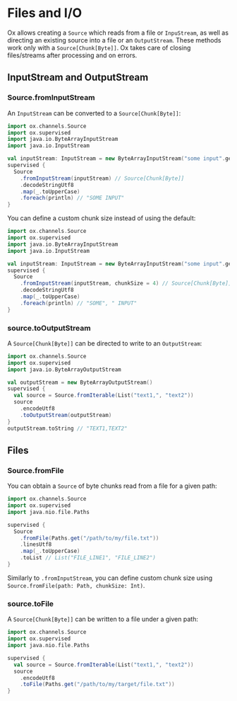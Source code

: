 # Files and I/O

Ox allows creating a `Source` which reads from a file or `InpuStream`, as well as directing an existing source into a file or an `OutputStream`. These methods work only with a `Source[Chunk[Byte]]`. Ox takes care of closing files/streams after processing and on errors.

## InputStream and OutputStream

### Source.fromInputStream 

An `InputStream` can be converted to a `Source[Chunk[Byte]]`:

```scala
import ox.channels.Source
import ox.supervised
import java.io.ByteArrayInputStream
import java.io.InputStream

val inputStream: InputStream = new ByteArrayInputStream("some input".getBytes) 
supervised {
  Source
    .fromInputStream(inputStream) // Source[Chunk[Byte]]
    .decodeStringUtf8
    .map(_.toUpperCase)
    .foreach(println) // "SOME INPUT"
}
```

You can define a custom chunk size instead of using the default:


```scala
import ox.channels.Source
import ox.supervised
import java.io.ByteArrayInputStream
import java.io.InputStream

val inputStream: InputStream = new ByteArrayInputStream("some input".getBytes) 
supervised {
  Source
    .fromInputStream(inputStream, chunkSize = 4) // Source[Chunk[Byte]]
    .decodeStringUtf8
    .map(_.toUpperCase)
    .foreach(println) // "SOME", " INPUT"
}
```

### source.toOutputStream

A `Source[Chunk[Byte]]` can be directed to write to an `OutputStream`:

```scala
import ox.channels.Source
import ox.supervised
import java.io.ByteArrayOutputStream

val outputStream = new ByteArrayOutputStream()
supervised {
  val source = Source.fromIterable(List("text1,", "text2"))
  source
    .encodeUtf8
    .toOutputStream(outputStream)
}
outputStream.toString // "TEXT1,TEXT2"
```

## Files

### Source.fromFile

You can obtain a `Source` of byte chunks read from a file for a given path:

```scala
import ox.channels.Source
import ox.supervised
import java.nio.file.Paths

supervised {
  Source
    .fromFile(Paths.get("/path/to/my/file.txt"))
    .linesUtf8
    .map(_.toUpperCase)
    .toList // List("FILE_LINE1", "FILE_LINE2")
}
```

Similarly to `.fromInputStream`, you can define custom chunk size using `Source.fromFile(path: Path, chunkSize: Int)`.

### source.toFile

A `Source[Chunk[Byte]]` can be written to a file under a given path:

```scala
import ox.channels.Source
import ox.supervised
import java.nio.file.Paths

supervised {
  val source = Source.fromIterable(List("text1,", "text2"))
  source
    .encodeUtf8
    .toFile(Paths.get("/path/to/my/target/file.txt"))
}
```
